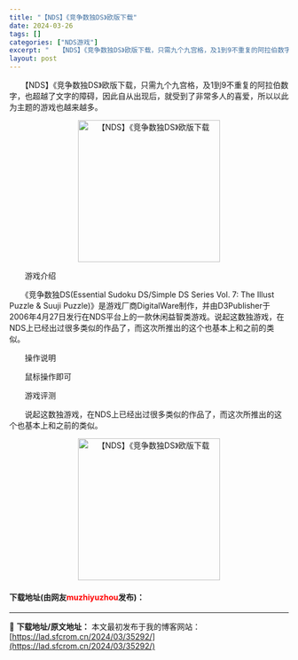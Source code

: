 ```yaml
---
title: "【NDS】《竞争数独DS》欧版下载"
date: 2024-03-26
tags: []
categories: ["NDS游戏"]
excerpt: "　　【NDS】《竞争数独DS》欧版下载，只需九个九宫格，及1到9不重复的阿拉伯数字，也超越了文字的障碍，因此自从出现后，就受到了非常多人的喜爱，所以以此为主题的游戏也越来越多。 　　游戏介绍 　　《竞争数独DS(Essential Sudoku DS/Simple DS Series Vol. 7:&hellip;"
layout: post
---
```


 <p>　　【NDS】《竞争数独DS》欧版下载，只需九个九宫格，及1到9不重复的阿拉伯数字，也超越了文字的障碍，因此自从出现后，就受到了非常多人的喜爱，所以以此为主题的游戏也越来越多。</p> <p align="center"><img align="" border="0" src="https://lad.sfcrom.cn/wp-content/uploads/2024/03/20240326_66022b74eb258.jpg" width="256" alt="【NDS】《竞争数独DS》欧版下载" /></p> <p>　　游戏介绍</p> <p>　　《竞争数独DS(Essential Sudoku DS/Simple DS Series Vol. 7: The Illust Puzzle &amp; Suuji Puzzle)》是游戏厂商DigitalWare制作，并由D3Publisher于2006年4月27日发行在NDS平台上的一款休闲益智类游戏。说起这数独游戏，在NDS上已经出过很多类似的作品了，而这次所推出的这个也基本上和之前的类似。</p> <p>　　操作说明</p> <p>　　鼠标操作即可</p> <p>　　游戏评测</p> <p>　　说起这数独游戏，在NDS上已经出过很多类似的作品了，而这次所推出的这个也基本上和之前的类似。</p> <p align="center"><img align="" border="0" src="https://lad.sfcrom.cn/wp-content/uploads/2024/03/20240326_66022b754b9c9.jpg" width="256" alt="【NDS】《竞争数独DS》欧版下载" /></p> <p><h4>下载地址(由网友<font color="red">muzhiyuzhou</font>发布)：</h4></p> 

---
📖 **下载地址/原文地址：** 本文最初发布于我的博客网站：[https://lad.sfcrom.cn/2024/03/35292/](https://lad.sfcrom.cn/2024/03/35292/)

